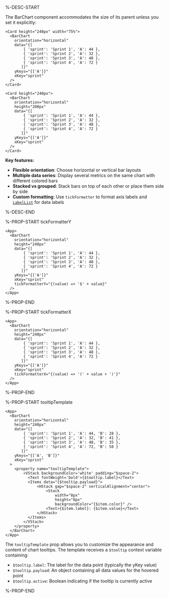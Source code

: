 %-DESC-START

The BarChart component accommodates the size of its parent unless you set it explicitly:

```xmlui-pg copy display height="300px" name="Example: dimension determined by the parent" /Card height="240px" width="75%"/
<Card height="240px" width="75%">
  <BarChart
    orientation="horizontal"
    data="{[
        { 'sprint': 'Sprint 1', 'A': 44 },
        { 'sprint': 'Sprint 2', 'A': 32 },
        { 'sprint': 'Sprint 3', 'A': 48 },
        { 'sprint': 'Sprint 4', 'A': 72 }
       ]}"
    yKeys="{['A']}"
    xKey="sprint"
  />
</Card>
```

```xmlui-pg copy display height="300px" name="Example: dimension overwritten by BarChart" /height="240px"/ /height="200px"/
<Card height="240px">
  <BarChart
    orientation="horizontal"
    height="200px"
    data="{[
        { 'sprint': 'Sprint 1', 'A': 44 },
        { 'sprint': 'Sprint 2', 'A': 32 },
        { 'sprint': 'Sprint 3', 'A': 48 },
        { 'sprint': 'Sprint 4', 'A': 72 }
       ]}"
    yKeys="{['A']}"
    xKey="sprint"
  />
</Card>
```


**Key features:**
- **Flexible orientation**: Choose horizontal or vertical bar layouts
- **Multiple data series**: Display several metrics on the same chart with different colored bars
- **Stacked vs grouped**: Stack bars on top of each other or place them side by side
- **Custom formatting**: Use `tickFormatter` to format axis labels and [`LabelList`](/components/LabelList) for data labels

%-DESC-END

%-PROP-START tickFormatterY

```xmlui-pg copy display height="320px" name="Example: tickFormatterY" /tickFormatterY/
<App>
  <BarChart
    orientation="horizontal"
    height="240px"
    data="{[
        { 'sprint': 'Sprint 1', 'A': 44 },
        { 'sprint': 'Sprint 2', 'A': 32 },
        { 'sprint': 'Sprint 3', 'A': 48 },
        { 'sprint': 'Sprint 4', 'A': 72 }
       ]}"
    yKeys="{['A']}"
    xKey="sprint"
    tickFormatterY="{(value) => '$' + value}"
  />
</App>
```

%-PROP-END


%-PROP-START tickFormatterX

```xmlui-pg copy display height="320px" name="Example: tickFormatterX" /tickFormatterX/
<App>
  <BarChart
    orientation="horizontal"
    height="240px"
    data="{[
        { 'sprint': 'Sprint 1', 'A': 44 },
        { 'sprint': 'Sprint 2', 'A': 32 },
        { 'sprint': 'Sprint 3', 'A': 48 },
        { 'sprint': 'Sprint 4', 'A': 72 }
       ]}"
    yKeys="{['A']}"
    xKey="sprint"
    tickFormatterX="{(value) => '(' + value + ')'}"
  />
</App>
```

%-PROP-END

%-PROP-START tooltipTemplate

```xmlui-pg copy display height="320px" name="Example: tooltipTemplate" /tooltipTemplate/
<App>
  <BarChart
    orientation="horizontal"
    height="240px"
    data="{[
        { 'sprint': 'Sprint 1', 'A': 44, 'B': 28 },
        { 'sprint': 'Sprint 2', 'A': 32, 'B': 41 },
        { 'sprint': 'Sprint 3', 'A': 48, 'B': 35 },
        { 'sprint': 'Sprint 4', 'A': 72, 'B': 58 }
       ]}"
    yKeys="{['A', 'B']}"
    xKey="sprint"
  >
    <property name="tooltipTemplate">
        <VStack backgroundColor='white' padding="$space-2">
          <Text fontWeight='bold'>{$tooltip.label}</Text>
          <Items data="{$tooltip.payload}">
              <HStack gap="$space-2" verticalAlignment="center">
                  <Stack
                      width="8px"
                      height="8px"
                      backgroundColor="{$item.color}" />
                  <Text>{$item.label}: {$item.value}</Text>
              </HStack>
          </Items>
        </VStack>
    </property>
  </BarChart>
</App>
```

The `tooltipTemplate` prop allows you to customize the appearance and content of chart tooltips. The template receives a `$tooltip` context variable containing:

- `$tooltip.label`: The label for the data point (typically the yKey value)
- `$tooltip.payload`: An object containing all data values for the hovered point
- `$tooltip.active`: Boolean indicating if the tooltip is currently active

%-PROP-END
